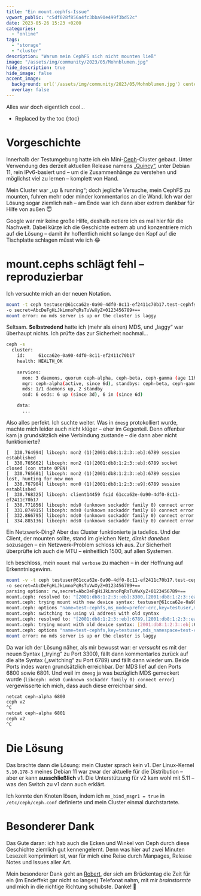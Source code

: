 ```yaml
---
title: "Ein mount.cephfs-Issue"
vgwort_public: "c5df028f856a4fc3bba90e499f3bd52c"
date: 2023-05-26 15:23 +0200
categories:
  - "online"
tags:
  - "storage"
  - "cluster"
description: "Warum mein CephFS sich nicht mounten ließ"
image: "/assets/img/community/2023/05/Mohnblumen.jpg"
hide_description: true
hide_image: false
accent_image:
  background: url('/assets/img/community/2023/05/Mohnblumen.jpg') center/cover
  overlay: false
---
```


Alles war doch eigentlich cool...

* Replaced by the toc
{:toc}

# Vorgeschichte
Innerhalb der Testumgebung hatte ich ein Mini-[Ceph](https://ceph.io/)-Cluster gebaut.
Unter Verwendung des derzeit aktuellen Release namens [„Quincy“](https://docs.ceph.com/en/latest/releases/quincy/), unter Debian 11, rein IPv6-basiert und – um die Zusammenhänge zu verstehen und möglichst viel zu lernen – komplett von Hand.

Mein Cluster war „up & running“; doch jegliche Versuche, mein CephFS zu mounten, fuhren mehr oder minder kommentarlos an die Wand.
Ich war der Lösung sogar ziemlich nah – am Ende war ich dann aber extrem dankbar für Hilfe von außen 😇

Google war mir keine große Hilfe, deshalb notiere ich es mal hier für die Nachwelt.
Dabei kürze ich die Geschichte extrem ab und konzentriere mich auf die Lösung – damit ihr hoffentlich nicht so lange den Kopf auf die Tischplatte schlagen müsst wie ich 😂

# mount.cephs schlägt fehl – reproduzierbar
Ich versuchte mich an der neuen Notation.

~~~bash
mount -t ceph testuser@61cca62e-0a90-4df0-8c11-ef2411c70b17.test-cephfs=/ /data \
-o secret=AbcDeFgHiJkLmnoPqRsTuVwXyZ+0123456789+==
mount error: no mds server is up or the cluster is laggy
~~~

Seltsam.
**Selbstredend** hatte ich (mehr als einen) MDS, und „laggy“ war überhaupt nichts.
Ich prüfte das zur Sicherheit nochmal...

~~~bash
ceph -s
  cluster:
    id:     61cca62e-0a90-4df0-8c11-ef2411c70b17
    health: HEALTH_OK
    
    services:
      mon: 3 daemons, quorum ceph-alpha, ceph-beta, ceph-gamma (age 11h)
      mgr: ceph-alpha(active, since 6d), standbys: ceph-beta, ceph-gamma
      mds: 1/1 daemons up, 2 standby
      osd: 6 osds: 6 up (since 3d), 6 in (since 6d)

    data:
      ...
~~~

Also alles perfekt.
Ich suchte weiter.
Was in `dmesg` protokolliert wurde, machte mich leider auch nicht klüger – eher im Gegenteil.
Denn offenbar kam ja grundsätzlich eine Verbindung zustande – die dann aber nicht funktionierte?
~~~text
[  330.764994] libceph: mon2 (1)[2001:db8:1:2:3::eb]:6789 session established
[  330.765662] libceph: mon2 (1)[2001:db8:1:2:3::eb]:6789 socket closed (con state OPEN)
[  330.765681] libceph: mon2 (1)[2001:db8:1:2:3::eb]:6789 session lost, hunting for new mon
[  330.767904] libceph: mon0 (1)[2001:db8:1:2:3::e9]:6789 session established
[  330.768325] libceph: client14459 fsid 61cca62e-0a90-4df0-8c11-ef2411c70b17
[  330.771856] libceph: mds0 (unknown sockaddr family 0) connect error
[  331.874915] libceph: mds0 (unknown sockaddr family 0) connect error
[  332.866795] libceph: mds0 (unknown sockaddr family 0) connect error
[  334.885136] libceph: mds0 (unknown sockaddr family 0) connect error
~~~

Ein Netzwerk-Ding?
Aber das Cluster funktionierte ja tadellos.
Und der Client, der mounten sollte, stand im gleichen Netz, *direkt daneben* sozusagen – ein Netzwerk-Problem schloss ich aus.
Zur Sicherheit überprüfte ich auch die MTU – einheitlich 1500, auf allen Systemen.

Ich beschloss, mein `mount` mal `verbose` zu machen – in der Hoffnung auf Erkenntnisgewinn.

~~~bash
mount -v -t ceph testuser@61cca62e-0a90-4df0-8c11-ef2411c70b17.test-cephfs=/ /data \
-o secret=AbcDeFgHiJkLmnoPqRsTuVwXyZ+0123456789+==
parsing options: rw,secret=AbcDeFgHiJkLmnoPqRsTuVwXyZ+0123456789+==
mount.ceph: resolved to: "[2001:db8:1:2:3::eb]:3300,[2001:db8:1:2:3::ea]:3300,[2001:db8:1:2:3::e9]:3300"
mount.ceph: trying mount with new device syntax: testuser@61cca62e-0a90-4df0-8c11-ef2411c70b17.test-cephfs=/
mount.ceph: options "name=test-cephfs,ms_mode=prefer-crc,key=testuser,mon_addr=[2001:db8:1:2:3::eb]:3300/[2001:db8:1:2:3::ea]:3300/[2001:db8:1:2:3::e9]:3300" will pass to kernel
mount.ceph: switching to using v1 address with old syntax
mount.ceph: resolved to: "[2001:db8:1:2:3::eb]:6789,[2001:db8:1:2:3::ea]:6789,[2001:db8:1:2:3::e9]:6789"
mount.ceph: trying mount with old device syntax: [2001:db8:1:2:3::eb]:6789,[2001:db8:1:2:3::ea]:6789,[2001:db8:1:2:3::e9]:6789:/
mount.ceph: options "name=test-cephfs,key=testuser,mds_namespace=test-cephfs,fsid=61cca62e-0a90-4df0-8c11-ef2411c70b17" will pass to kernel
mount error: no mds server is up or the cluster is laggy
~~~

Da war ich der Lösung näher, als mir bewusst war: er *versucht* es mit der neuen Syntax („trying“ zu Port 3300), fällt dann kommentarlos zurück auf die alte Syntax („switching“ zu Port 6789) und fällt dann wieder um.
Beide Ports indes waren grundsätzlich erreichbar.
Der MDS lief auf den Ports 6800 sowie 6801.
Und weil im `dmesg` ja was bezüglich MDS gemeckert wurde (`libceph: mds0 (unknown sockaddr family 0) connect error`) vergewisserte ich mich, dass auch diese erreichbar sind.
~~~bash
netcat ceph-alpha 6800
ceph v2
^C
netcat ceph-alpha 6801
ceph v2
^C
~~~

# Die Lösung
Das brachte dann die Lösung: mein Cluster sprach kein v1.
Der Linux-Kernel `5.10.178-3` meines Debian 11 war zwar der aktuelle für die Distribution – aber er kann **ausschließlich** v1.
Die Unterstützung für v2 kam wohl mit 5.11 – was den Switch zu v1 dann auch erklärt.

Ich konnte den Knoten lösen, indem ich `ms_bind_msgr1 = true` in `/etc/ceph/ceph.conf` definierte und mein Cluster einmal durchstartete.

# Besonderer Dank
Das Gute daran: ich hab auch die Ecken und Winkel von Ceph durch diese Geschichte ziemlich gut kennengelernt.
Denn was hier auf zwei Minuten Lesezeit komprimiert ist, war für mich eine Reise durch Manpages, Release Notes und Issues aller Art.

Mein besonderer Dank geht an [Robert](https://mastodon.gurubert.de/@gurubert), der sich am Brückentag die Zeit für ein (im Endeffekt gar nicht so langes) Telefonat nahm, mit mir *brainstormte* und mich in die richtige Richtung schubste.
Danke! 🥰